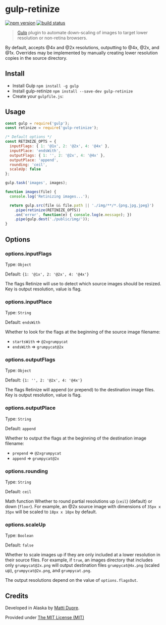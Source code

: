 # gulp-retinize

[![npm version][img:npm]][url:npm]
[![build status][img:build-status]][url:build-status]

> [Gulp][url:gulp] plugin to automate down-scaling of images to target lower
  resolution or non-retina browsers.

By default, accepts @4x and @2x resolutions, outputting to @4x, @2x, and @1x.
Overrides may be implemented by manually creating lower resolution copies in
the source directory.

## Install

*  Install Gulp ```npm install -g gulp```
*  Install gulp-retinize ```npm install --save-dev gulp-retinize```
*  Create your ```gulpfile.js```:

## Usage

```javascript
const gulp = require('gulp');
const retinize = require('gulp-retinize');

/* Default options */
const RETINIZE_OPTS = {
  inputFlags: { 1: '@1x', 2: '@2x', 4: '@4x' },
  inputPlace: 'endsWith',
  outputFlags: { 1: '', 2: '@2x', 4: '@4x' },
  outputPlace: 'append',
  rounding: 'ceil',
  scaleUp: false
};

gulp.task('images', images);

function images(file) {
  console.log('Retinizing images...');

  return gulp.src(file && file.path || './img/**/*.{png,jpg,jpeg}')
    .pipe(retinize(RETINIZE_OPTS))
    .on('error', function(e) { console.log(e.message); })
    .pipe(gulp.dest('./public/img/'));
}
```

## Options

### options.inputFlags

Type: ```Object```

Default: ```{1: '@1x', 2: '@2x', 4: '@4x'}```

The flags Retinize will use to detect which source images should be resized.
Key is output resolution, value is flag.

### options.inputPlace

Type: ```String```

Default: ```endsWith```

Whether to look for the flags at the beginning of the source image filename:

*  ```startsWith``` => ```@2xgrumpycat```
*  ```endsWith``` => ```grumpycat@2x```

### options.outputFlags

Type: ```Object```

Default: ```{1: '', 2: '@2x', 4: '@4x'}```

The flags Retinize will append (or prepend) to the destination image files.
Key is output resolution, value is flag.

### options.outputPlace

Type: ```String```

Default: ```append```

Whether to output the flags at the beginning of the destination image filename:

*  ```prepend``` => ```@2xgrumpycat```
*  ```append``` => ```grumpycat@2x```

### options.rounding

Type: ```String```

Default: ```ceil```

Math function Whether to round partial resolutions up (```ceil```) (default) or
down (```floor```). For example, an @2x source image with dimensions
of ```35px x 35px``` will be scaled to ```18px x 18px``` by default.

### options.scaleUp

Type: ```Boolean```

Default: ```false```

Whether to scale images up if they are only included at a lower resolution in
their source files. For example, if ```true```, an images directory that
includes only ```grumpycat@2x.png``` will output destination
files ```grumpycat@4x.png``` (scaled up), ```grumpycat@2x.png```,
and ```grumpycat.png```.

The output resolutions depend on the value of ```options.flagsOut```.


## Credits

Developed in Alaska by [Matti Dupre][url:author].

Provided under [The MIT License (MIT)](LICENSE)

[url:author]: http://github.com/mattidupre

[url:gulp]: https://github.com/gulpjs/gulp

[img:build-status]: https://travis-ci.org/mattidupre/gulp-retinize.svg
[url:build-status]: https://travis-ci.org/mattidupre/gulp-retinize

[img:npm]: https://img.shields.io/npm/v/gulp-retinize.svg
[url:npm]: https://www.npmjs.com/package/gulp-retinize
